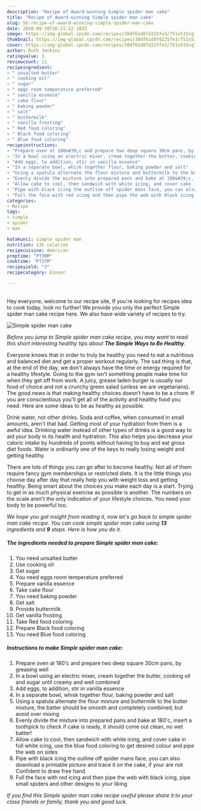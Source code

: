 ```yaml
---
description: "Recipe of Award-winning Simple spider man cake"
title: "Recipe of Award-winning Simple spider man cake"
slug: 56-recipe-of-award-winning-simple-spider-man-cake
date: 2020-09-20T16:21:12.283Z
image: https://img-global.cpcdn.com/recipes/30df61d8fd225fe3/751x532cq70/simple-spider-man-cake-recipe-main-photo.jpg
thumbnail: https://img-global.cpcdn.com/recipes/30df61d8fd225fe3/751x532cq70/simple-spider-man-cake-recipe-main-photo.jpg
cover: https://img-global.cpcdn.com/recipes/30df61d8fd225fe3/751x532cq70/simple-spider-man-cake-recipe-main-photo.jpg
author: Ruth Jenkins
ratingvalue: 3
reviewcount: 11
recipeingredient:
- " unsalted butter"
- " cooking oil"
- " sugar"
- " eggs room temperature preferred"
- " vanilla essence"
- " cake flour"
- " baking powder"
- " salt"
- " buttermilk"
- " vanilla frosting"
- " Red food coloring"
- " Black food coloring"
- " Blue food coloring"
recipeinstructions:
- "Prepare oven at 180&#39;c and prepare two deep square 30cm pans, by greasing well"
- "In a bowl using an electric mixer, cream together the butter, cooking oil and sugar until creamy and well combined"
- "Add eggs, to addition, stir in vanilla essence"
- "In a separate bowl, whisk together flour, baking powder and salt"
- "Using a spatula alternate the flour mixture and buttermilk to the butter mixture, the batter should be smooth and completely combined, but avoid over mixing"
- "Evenly divide the mixture into prepared pans and bake at 180&#39;c, insert a toothpick to check if cake is ready, it should come out clean, no wet batter!"
- "Allow cake to cool, then sandwich with white icing, and cover cake in full white icing, use the blue food coloring to get desired colour and pipe the web on sides"
- "Pipe with black icing the outline off spider mans face, you can also download a printable picture and trace it on the cake, if your are not Confident to draw free hand"
- "Full the face with red icing and then pipe the web with black icing, pipe small spiders and other designs to your liking"
categories:
- Recipe
tags:
- simple
- spider
- man

katakunci: simple spider man 
nutrition: 135 calories
recipecuisine: American
preptime: "PT30M"
cooktime: "PT37M"
recipeyield: "3"
recipecategory: Dinner

---
```

<br>
Hey everyone, welcome to our recipe site, If you're looking for recipes idea to cook today, look no further! We provide you only the perfect Simple spider man cake recipe here. We also have wide variety of recipes to try.
<br>


![Simple spider man cake](https://img-global.cpcdn.com/recipes/30df61d8fd225fe3/751x532cq70/simple-spider-man-cake-recipe-main-photo.jpg)

<i>Before you jump to Simple spider man cake recipe, you may want to read this short interesting healthy tips about <strong>The Simple Ways to Be Healthy</strong>.</i>

Everyone knows that in order to truly be healthy you need to eat a nutritious and balanced diet and get a proper workout regularly. The sad thing is that, at the end of the day, we don't always have the time or energy required for a healthy lifestyle. Going to the gym isn't something people make time for when they get off from work. A juicy, grease laden burger is usually our food of choice and not a crunchy green salad (unless we are vegetarians). The good news is that making healthy choices doesn’t have to be a chore. If you are conscientious you'll get all of the activity and healthy food you need. Here are some ideas to be as healthy as possible.

Drink water, not other drinks. Soda and coffee, when consumed in small amounts, aren't that bad. Getting most of your hydration from them is a awful idea. Drinking water instead of other types of drinks is a good way to aid your body in its health and hydration. This also helps you decrease your caloric intake by hundreds of points without having to buy and eat gross diet foods. Water is ordinarily one of the keys to really losing weight and getting healthy.

There are lots of things you can go after to become healthy. Not all of them require fancy gym memberships or restricted diets. It is the little things you choose day after day that really help you with weight loss and getting healthy. Being smart about the choices you make each day is a start. Trying to get in as much physical exercise as possible is another. The numbers on the scale aren't the only indication of your lifestyle choices. You need your body to be powerful too. 


<i>We hope you got insight from reading it, now let's go back to simple spider man cake recipe. You can cook simple spider man cake using <strong>13</strong> ingredients and <strong>9</strong> steps. Here is how you do it.
</i>

##### The ingredients needed to prepare Simple spider man cake:

1. You need  unsalted butter
1. Use  cooking oil
1. Get  sugar
1. You need  eggs room temperature preferred
1. Prepare  vanilla essence
1. Take  cake flour
1. You need  baking powder
1. Get  salt
1. Provide  buttermilk
1. Get  vanilla frosting
1. Take  Red food coloring
1. Prepare  Black food coloring
1. You need  Blue food coloring


##### Instructions to make Simple spider man cake:

1. Prepare oven at 180&#39;c and prepare two deep square 30cm pans, by greasing well
1. In a bowl using an electric mixer, cream together the butter, cooking oil and sugar until creamy and well combined
1. Add eggs, to addition, stir in vanilla essence
1. In a separate bowl, whisk together flour, baking powder and salt
1. Using a spatula alternate the flour mixture and buttermilk to the butter mixture, the batter should be smooth and completely combined, but avoid over mixing
1. Evenly divide the mixture into prepared pans and bake at 180&#39;c, insert a toothpick to check if cake is ready, it should come out clean, no wet batter!
1. Allow cake to cool, then sandwich with white icing, and cover cake in full white icing, use the blue food coloring to get desired colour and pipe the web on sides
1. Pipe with black icing the outline off spider mans face, you can also download a printable picture and trace it on the cake, if your are not Confident to draw free hand
1. Full the face with red icing and then pipe the web with black icing, pipe small spiders and other designs to your liking


<i>If you find this Simple spider man cake recipe useful please share it to your close friends or family, thank you and good luck.</i>
